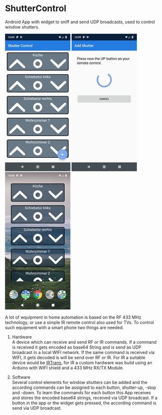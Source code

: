 # ShutterControl
Android App with widget to sniff and send UDP broadcasts, used to control window shutters.

![](https://github.com/RonaldBruckner/ShutterControl/blob/master/images/start_screen.png) 
![](https://github.com/RonaldBruckner/ShutterControl/blob/master/images/learn_screen.png?raw=true) 
![](https://github.com/RonaldBruckner/ShutterControl/blob/master/images/widget.png?raw=true)

A lot of wquipment in home automation is based on the RF 433 MHz technology, or use a simple IR remote control also used for TVs.
To control such equipment with a smart phone two things are needed.

1. Hardware<br/>
A device which can receive and send RF or IR commands.
If a command is received it gets encoded as base64 String and is send as UDP broadcast in a local WIFI network.
If the same command is received via WIFI, it gets decoded is will be send over RF or IR. 
For IR a suitable device would be [IRTrans](http://www.irtrans.de/images.prod/lan-640.jpg), for IR a custom hardware was build using an Arduino with WIFI shield and a 433 MHz RX/TX Module.

2. Software<br/>
Several control elements for window shutters can be added and the according commands can be assigned to each button, shutter-up, -stop and -down. To learn the commands for each button this App receives and stores the encoded base64 strings, received via UDP broadcast. If a button in the app or the widget gets pressed, the according command is send via UDP broadcast. 

